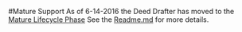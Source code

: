 #Mature Support
As of 6-14-2016 the Deed Drafter has moved to the [Mature Lifecycle Phase](http://links.esri.com/Support/ProductLifeCycle) 
See the [Readme.md](https://github.com/Esri/deed-drafter/blob/master/README.md) for more details.
